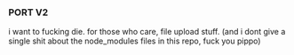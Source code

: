 ### PORT V2
i want to fucking die. for those who care, file upload stuff. 
(and i dont give a single shit about the node_modules files in this repo, fuck you pippo)
